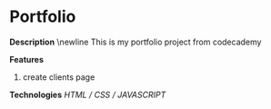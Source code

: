 Portfolio
=

**Description** \newline
This is my portfolio project from codecademy

**Features**
1. create clients page

**Technologies**
*HTML / CSS / JAVASCRIPT*
